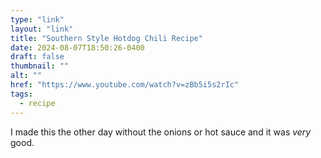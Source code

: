 ```yaml
---
type: "link"
layout: "link"
title: "Southern Style Hotdog Chili Recipe"
date: 2024-08-07T18:50:26-0400
draft: false
thumbnail: ""
alt: ""
href: "https://www.youtube.com/watch?v=zBb5i5s2rIc"
tags:
  - recipe
---
```


I made this the other day without the onions or hot sauce and it was _very_ good.
